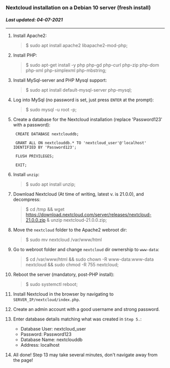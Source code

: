 ### **Nextcloud installation on a Debian 10 server (fresh install)**
#### *Last updated: 04-07-2021*

******

1) Install Apache2:
   > $ sudo apt install apache2 libapache2-mod-php;

2) Install PHP:
   > $ sudo apt-get install -y php php-gd php-curl php-zip php-dom php-xml php-simplexml php-mbstring;

3) Install MySql-server and PHP Mysql support:
   > $ sudo apt install default-mysql-server php-mysql;

4) Log into MySql (no password is set, just press `ENTER` at the prompt):
   > $ sudo mysql -u root -p;

5) Create a database for the Nextcloud installation (replace 'Password123' with a password): 
   ```
    CREATE DATABASE nextclouddb;

    GRANT ALL ON nextclouddb.* TO 'nextcloud_user'@'localhost' IDENTIFIED BY 'Password123';

    FLUSH PRIVILEGES;

    EXIT;
   ```

6) Install `unzip`: 
   > $ sudo apt install unzip;

7) Download Nextcloud (At time of writing, latest v. is 21.0.0), and decompress: 
   > $ cd /tmp && wget https://download.nextcloud.com/server/releases/nextcloud-21.0.0.zip & unzip nextcloud-21.0.0.zip;

8) Move the `nextcloud` folder to the Apache2 webroot dir: 
   > $ sudo mv nextcloud /var/www/html

9) Go to webroot folder and change `nextcloud` dir ownership to `www-data`:
   > $ cd /var/www/html && sudo chown -R www-data:www-data nextcloud && sudo chmod -R 755 nextcloud;

10) Reboot the server (mandatory, post-PHP install): 
    > $ sudo systemctl reboot;

11) Install Nextcloud in the browser by navigating to `SERVER_IP/nextcloud/index.php`.
    
12) Create an admin account with a good username and strong password.

13) Enter database details matching what was created in `Step 5.`:
    - Database User: nextcloud_user
    - Password: Password123
    - Database Name: nextclouddb
    - Address: localhost

14) All done!  Step 13 may take several minutes, don't navigate away from the page! 
